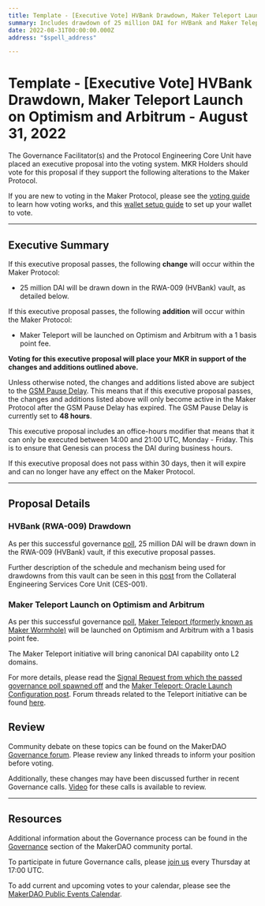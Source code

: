 ```yaml
---
title: Template - [Executive Vote] HVBank Drawdown, Maker Teleport Launch on Optimism and Arbitrum - August 31, 2022
summary: Includes drawdown of 25 million DAI for HVBank and Maker Teleport launch on Optimism and Arbitrum.
date: 2022-08-31T00:00:00.000Z
address: "$spell_address"

---
```

# Template - [Executive Vote] HVBank Drawdown, Maker Teleport Launch on Optimism and Arbitrum - August 31, 2022

The Governance Facilitator(s) and the Protocol Engineering Core Unit have placed an executive proposal into the voting system. MKR Holders should vote for this proposal if they support the following alterations to the Maker Protocol.

If you are new to voting in the Maker Protocol, please see the [voting guide](https://community-development.makerdao.com/en/learn/governance/how-voting-works/) to learn how voting works, and this [wallet setup guide](https://community-development.makerdao.com/en/learn/governance/voting-setup/) to set up your wallet to vote.

---

## Executive Summary

If this executive proposal passes, the following **change** will occur within the Maker Protocol:
- 25 million DAI will be drawn down in the RWA-009 (HVBank) vault, as detailed below.

If this executive proposal passes, the following **addition** will occur within the Maker Protocol:
- Maker Teleport will be launched on Optimism and Arbitrum with a 1 basis point fee.

**Voting for this executive proposal will place your MKR in support of the changes and additions outlined above.**

Unless otherwise noted, the changes and additions listed above are subject to the [GSM Pause Delay](https://manual.makerdao.com/parameter-index/core/param-gsm-pause-delay). This means that if this executive proposal passes, the changes and additions listed above will only become active in the Maker Protocol after the GSM Pause Delay has expired. The GSM Pause Delay is currently set to **48 hours**.

This executive proposal includes an office-hours modifier that means that it can only be executed between 14:00 and 21:00 UTC, Monday - Friday. This is to ensure that Genesis can process the DAI during business hours.

If this executive proposal does not pass within 30 days, then it will expire and can no longer have any effect on the Maker Protocol.

---

## Proposal Details

### HVBank (RWA-009) Drawdown

As per this successful governance [poll](https://vote.makerdao.com/polling/QmQMDasC#vote-breakdown), 25 million DAI will be drawn down in the RWA-009 (HVBank) vault, if this executive proposal passes.

Further description of the schedule and mechanism being used for drawdowns from this vault can be seen in this [post](https://forum.makerdao.com/t/rwa009-hvbank-mip21-token-ces-domain-team-assessment/15861/8) from the Collateral Engineering Services Core Unit (CES-001).

### Maker Teleport Launch on Optimism and Arbitrum

As per this successful governance [poll](https://vote.makerdao.com/polling/QmahjYA2#poll-detail), [Maker Teleport (formerly known as Maker Wormhole)](https://forum.makerdao.com/t/introducing-maker-wormhole/11550) will be launched on Optimism and Arbitrum with a 1 basis point fee.

The Maker Teleport initiative will bring canonical DAI capability onto L2 domains.

For more details, please read the [Signal Request from which the passed governance poll spawned off](https://forum.makerdao.com/t/signal-request-launch-maker-teleport-with-1-basis-point-fee/15109) and the [Maker Teleport: Oracle Launch Configuration post](https://forum.makerdao.com/t/maker-teleport-oracle-launch-configuration/17471). Forum threads related to the Teleport initiative can be found [here](https://forum.makerdao.com/tag/teleport).

## Review

Community debate on these topics can be found on the MakerDAO [Governance forum](https://forum.makerdao.com/). Please review any linked threads to inform your position before voting.

Additionally, these changes may have been discussed further in recent Governance calls. [Video](https://www.youtube.com/playlist?list=PLLzkWCj8ywWNq5-90-Id6VPSsrk4OWVan) for these calls is available to review.

---

## Resources

Additional information about the Governance process can be found in the [Governance](https://community-development.makerdao.com/en/learn/governance) section of the MakerDAO community portal.

To participate in future Governance calls, please [join us](https://github.com/makerdao/community/tree/master/governance/governance-and-risk-meetings) every Thursday at 17:00 UTC.

To add current and upcoming votes to your calendar, please see the [MakerDAO Public Events Calendar](https://calendar.google.com/calendar/embed?src=makerdao.com_3efhm2ghipksegl009ktniomdk%40group.calendar.google.com&ctz=UTC&mode=week&showCalendars=0&showPrint=0).
